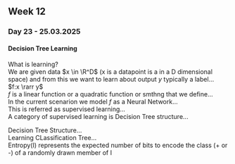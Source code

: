 ## Week 12

### Day 23 - 25.03.2025

#### Decision Tree Learning

What is learning? \
We are given data $x \in \R^D$ (x is a datapoint is a in a D dimensional space) and from this we want to learn about output $y$ typically a label... \
$f:x \rarr y$ \
$f$ is a linear function or a quadratic function or smthng that we define... \
In the current scenarion we model $f$ as a Neural Network... \
This is referred as supervised learning... \
A category of supervised learning is Decision Tree structure...

Decision Tree Structure... \
Learning CLassification Tree... \
Entropy(I) represents the expected number of bits to encode the class (+ or -) of a randomly drawn member of I
